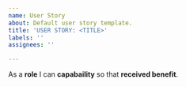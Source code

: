 ```yaml
---
name: User Story
about: Default user story template.
title: 'USER STORY: <TITLE>'
labels: ''
assignees: ''

---
```


As a **role** I can **capabaility** so that **received benefit**.
